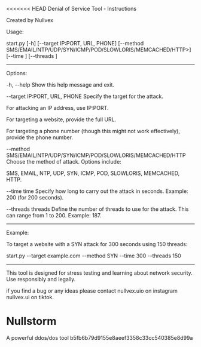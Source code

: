 <<<<<<< HEAD
Denial of Service Tool - Instructions

Created by Nullvex

Usage:

start.py [-h] [--target IP:PORT, URL, PHONE] [--method SMS/EMAIL/NTP/UDP/SYN/ICMP/POD/SLOWLORIS/MEMCACHED/HTTP>] [--time <time>] [--threads <threads>]


---

Options:

-h, --help
Show this help message and exit.

--target IP:PORT, URL, PHONE
Specify the target for the attack.

For attacking an IP address, use IP:PORT.

For targeting a website, provide the full URL.

For targeting a phone number (though this might not work effectively), provide the phone number.


--method SMS/EMAIL/NTP/UDP/SYN/ICMP/POD/SLOWLORIS/MEMCACHED/HTTP
Choose the method of attack.
Options include:

SMS, EMAIL, NTP, UDP, SYN, ICMP, POD, SLOWLORIS, MEMCACHED, HTTP.


--time time
Specify how long to carry out the attack in seconds.
Example: 200 (for 200 seconds).

--threads threads
Define the number of threads to use for the attack.
This can range from 1 to 200.
Example: 187.



---

Example:

To target a website with a SYN attack for 300 seconds using 150 threads:

start.py --target example.com --method SYN --time 300 --threads 150


---

This tool is designed for stress testing and learning about network security. Use responsibly and legally.

if you find a bug or any ideas please contact nullvex.uio on instagram nullvex.ui on tiktok.
# Nullstorm
A powerful ddos/dos tool
 b5fb6b79d9155e8aeef3358c33cc540385e8d99a
